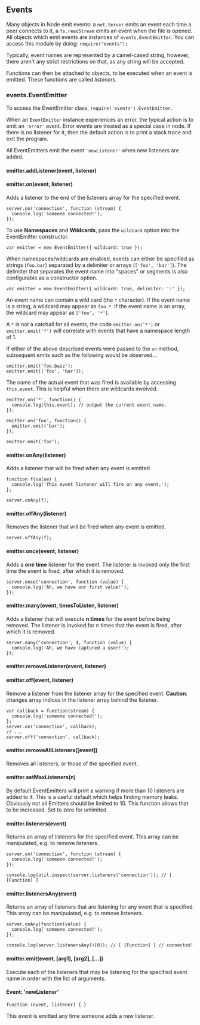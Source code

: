 ## Events

Many objects in Node emit events: a `net.Server` emits an event each time a
peer connects to it, a `fs.readStream` emits an event when the file is opened.
All objects which emit events are instances of `events.EventEmitter`. You can
access this module by doing: `require("events");`

Typically, event names are represented by a camel-cased string, however, there
aren't any strict restrictions on that, as any string will be accepted.

Functions can then be attached to objects, to be executed when an event is
emitted. These functions are called _listeners_.


### events.EventEmitter

To access the EventEmitter class, `require('events').EventEmitter`.

When an `EventEmitter` instance experiences an error, the typical action is to
emit an `'error'` event.  Error events are treated as a special case in node.
If there is no listener for it, then the default action is to print a stack
trace and exit the program.

All EventEmitters emit the event `'newListener'` when new listeners are added.

#### emitter.addListener(event, listener)
#### emitter.on(event, listener)

Adds a listener to the end of the listeners array for the specified event.


    server.on('connection', function (stream) {
      console.log('someone connected!');
    });


To use **Namespaces** and **Wildcards**, pass the `wildcard` option into the 
EventEmitter constructor.


    var emitter = new EventEmitter({ wildcard: true });


When namespaces/wildcards are enabled, events can either be specified as
strings (`foo.bar`) separated by a delimiter or arrays (`['foo', 'bar']`).
The delimiter that separates the event name into "spaces" or segments is
also configurable as a constructor option.


    var emitter = new EventEmitter({ wildcard: true, delimiter: ':' });


An event name can contain a wild card (the `*` character). If the event
name is a string, a wildcard may appear as `foo.*`. If the event name is
an array, the wildcard may appear as `['foo', '*']`.

A `*` is not a catchall for all events, the code `emitter.on('*')` or
`emitter.emit('*')` will correlate with events that have a namespace length
of 1.

If either of the above described events were passed to the `on` method,
subsequent emits such as the following would be observed...


    emitter.emit('foo.bazz');
    emitter.emit(['foo', 'bar']);


The name of the actual event that was fired is available by accessing
`this.event`. This is helpful when there are wildcards involved.


    emitter.on('*', function() {
      console.log(this.event); // output the current event name.
    });

    emitter.on('foo', function() {
      emitter.emit('bar');
    });

    emitter.emit('foo');


#### emitter.onAny(listener)

Adds a listener that will be fired when any event is emitted.


    function f(value) { 
      console.log('This event listener will fire on any event.');
    };

    server.onAny(f);


#### emitter.offAny(listener)

Removes the listener that will be fired when any event is emitted.


    server.offAny(f);


#### emitter.once(event, listener)

Adds a **one time** listener for the event. The listener is invoked only the
first time the event is fired, after which it is removed.


    server.once('connection', function (value) {
      console.log('Ah, we have our first value!');
    });


#### emitter.many(event, timesToListen, listener)

Adds a listener that will execute **n times** for the event before being
removed. The listener is invoked for n times that the event is fired,
after which it is removed.


    server.many('connection', 4, function (value) {
      console.log('Ah, we have captured a user!');
    });


#### emitter.removeListener(event, listener)
#### emitter.off(event, listener)

Remove a listener from the listener array for the specified event.
**Caution**: changes array indices in the listener array behind the listener.


    var callback = function(stream) {
      console.log('someone connected!');
    };
    server.on('connection', callback);
    // ...
    server.off('connection', callback);


#### emitter.removeAllListeners([event])

Removes all listeners, or those of the specified event.


#### emitter.setMaxListeners(n)

By default EventEmitters will print a warning if more than 10 listeners are
added to it. This is a useful default which helps finding memory leaks.
Obviously not all Emitters should be limited to 10. This function allows that
to be increased. Set to zero for unlimited.


#### emitter.listeners(event)

Returns an array of listeners for the specified event. This array can be
manipulated, e.g. to remove listeners.


    server.on('connection', function (stream) {
      console.log('someone connected!');
    });
    
    console.log(util.inspect(server.listeners('connection')); // [ [Function] ]


#### emitter.listenersAny(event)

Returns an array of listeners that are listening for any event that is
specified. This array can be manipulated, e.g. to remove listeners.


    server.onAny(function(value) {
      console.log('someone connected!');
    });
    
    console.log(server.listenersAny()[0]); // [ [Function] ] // connected!


#### emitter.emit(event, [arg1], [arg2], [...])

Execute each of the listeners that may be listening for the specified event
name in order with the list of arguments.

#### Event: 'newListener'

`function (event, listener) { }`

This event is emitted any time someone adds a new listener.
